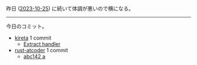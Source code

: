 昨日 ([2023-10-25]) に続いて体調が悪いので横になる。

---

今日のコミット。

- [kireta](https://github.com/bouzuya/kireta) 1 commit
  - [Extract handler](https://github.com/bouzuya/kireta/commit/dc82375310b960c6b2da1262369d285edcce14c5)
- [rust-atcoder](https://github.com/bouzuya/rust-atcoder) 1 commit
  - [abc142 a](https://github.com/bouzuya/rust-atcoder/commit/2336346781ac9cbc42fc3b8a25a343e29936a52d)

[2023-10-25]: https://blog.bouzuya.net/2023/10/25/
